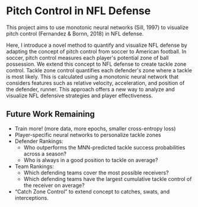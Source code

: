 # Pitch Control in NFL Defense
This project aims to use monotonic neural networks (Sill, 1997) to visualize pitch control (Fernandez & Bornn, 2018) in NFL defense.

Here, I introduce a novel method to quantify and visualize NFL defense by adapting the concept of pitch control from soccer to American football. 
In soccer, pitch control measures each player's potential zone of ball possession. We extend this concept to NFL defense to create tackle zone control. 
Tackle zone control quantifies each defender's zone where a tackle is most likely. This is calculated using a monotonic neural network that considers features such as relative velocity, acceleration, and position of the defender, runner. 
This approach offers a new way to analyze and visualize NFL defensive strategies and player effectiveness. <br>



## Future Work Remaining
- Train more! (more data, more epochs, smaller cross-entropy loss)
- Player-specific neural networks to personalize tackle zones
- Defender Rankings:
    - Who outperforms the MNN-predicted tackle success probabilities across a season?
    - Who is always in a good position to tackle on average?
- Team Rankings:
    - Which defending teams cover the most possible receivers?
    - Which defending teams have the largest cumulative tackle control of the receiver on average?
- “Catch Zone Control” to extend concept to catches, swats, and interceptions.
